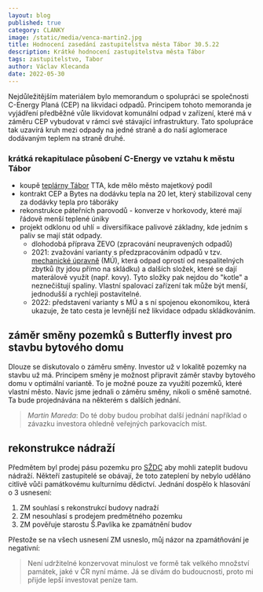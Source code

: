 ```yaml
---
layout: blog
published: true
category: CLANKY
image: /static/media/venca-martin2.jpg
title: Hodnocení zasedání zastupitelstva města Tábor 30.5.22
description: Krátké hodnocení zastupitelstva města Tábor
tags: zastupitelstvo, Tabor
author: Václav Klecanda
date: 2022-05-30
---
```


Nejdůležitějším materiálem bylo memorandum o spolupráci se společnosti C-Energy Planá (CEP) na likvidaci odpadů.
Principem tohoto memoranda je vyjádření předběžné vůle likvidovat komunální odpad
v zařízení, které má v záměru CEP vybudovat v rámci své stávající infrastruktury.
Tato spolupráce tak uzavírá kruh mezi odpady na jedné straně 
a do naší aglomerace dodávaným teplem na straně druhé.

### krátká rekapitulace působení C-Energy ve vztahu k městu Tábor
- koupě [teplárny Tábor](http://www.tta.cz/) TTA, kde mělo město majetkový podíl
- kontrakt CEP a Bytes na dodávku tepla na 20 let, který stabilizoval ceny za dodávky tepla pro táboráky
- rekonstrukce páteřních parovodů - konverze v horkovody, které mají řádově menší teplené úniky
- projekt odklonu od uhlí = diversifikace palivové základny, 
kde jedním s paliv se mají stát odpady.
  - dlohodobá příprava ZEVO (zpracování neupravených odpadů)
  - 2021: zvažování varianty s předzpracováním odpadů v tzv. [mechanické úpravně](https://cs.wikipedia.org/wiki/Mechanicko-biologick%C3%A1_%C3%BAprava) (MÚ),
  která odpad oprostí od nespalitelných zbytků (ty jdou přímo na skládku)
  a dalších složek, které se dají materálově využít (např. kovy).
  Tyto složky pak nejdou do "kotle" a neznečištují spaliny.
  Vlastní spalovací zařízení tak může být menší, jednodušší a rychleji postavitelné.
  - 2022: představení varianty s MÚ a s ní spojenou ekonomikou, která ukazuje, 
  že tato cesta je levnější než likvidace odpadu skládkováním.

## záměr směny pozemků s Butterfly invest pro stavbu bytového domu

Dlouze se diskutovalo o záměru směny.
Investor už v lokalitě pozemky na stavbu už má.
Principem směny je možnost připravit záměr stavby bytového domu v optimální variantě.
To je možné pouze za využití pozemků, které vlastní město.
Navíc jsme jednali o záměru směny, nikoli o směně samotné.
Ta bude projednávána na některém s dalších jednání. 

> _Martin Mareda_: Do té doby budou probíhat další jednání například o závazku investora ohledně veřejných parkovacích míst.

## rekonstrukce nádraží

Předmětem byl prodej pásu pozemku pro [SŽDC](https://www.spravazeleznic.cz/) aby mohli zateplit budovu nádraží.
Někteří zastupitelé se obávají, že toto zateplení by nebylo uděláno citlivě vůči památkovému kulturnímu dědictví.
Jednání dospělo k hlasování o 3 usnesení:
1) ZM souhlasí s rekonstrukcí budovy nadraží
2) ZM nesouhlasí s prodejem predmětného pozemku
3) ZM pověřuje starostu Š.Pavlíka ke zpamátnění budov

Přestože se na všech usnesení ZM usneslo, můj názor na zpamátňování je negativní:
> Není udržitelné konzervovat minulost ve formě tak velkého množství památek, jaké v ČR nyní máme.
> Já se dívám do budoucnosti, proto mi přijde lepší investovat peníze tam.